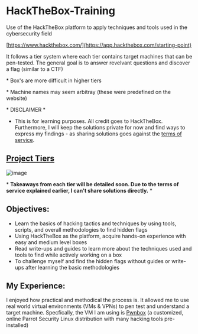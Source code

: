 # HackTheBox-Training
Use of the HackTheBox platform to apply techniques and tools used in the cybersecurity field

[https://www.hackthebox.com/](https://app.hackthebox.com/starting-point)

It follows a tier system where each tier contains target machines that can be pen-tested. The general goal is to answer revelvant questions and discover a flag (similar to a CTF)

\* Box's are more difficult in higher tiers

\* Machine names may seem arbitray (these were predefined on the website)

\* DISCLAIMER \*

- This is for learning purposes. All credit goes to HackTheBox. Furthermore, I will keep the solutions private for now and find ways to express my findings - as sharing solutions goes against the [terms of service](https://www.hackthebox.com/tos).

## [Project Tiers](https://app.hackthebox.com/starting-point)

![image](https://github.com/user-attachments/assets/c29aced1-f579-403b-8804-7b2d6522de1b)

\* **Takeaways from each tier will be detailed soon. Due to the terms of service explained earlier, I can't share solutions directly.** \*

## Objectives:
- Learn the basics of hacking tactics and techniques by using tools, scripts, and overall methodologies to find hidden flags
- Using HackTheBox as the platform, acquire hands-on experience with easy and medium level boxes
- Read write-ups and guides to learn more about the techniques used and tools to find while actively working on a box
- To challenge myself and find the hidden flags without guides or write-ups after learning the basic methodologies

## My Experience:
I enjoyed how practical and methodical the process is. It allowed me to use real world virtual environments (VMs & VPNs) to pen test and understand a target machine. Specfically, the VM I am using is [Pwnbox](https://help.hackthebox.com/en/articles/5185608-introduction-to-pwnbox) (a customized, online Parrot Security Linux distribution with many hacking tools pre-installed)
